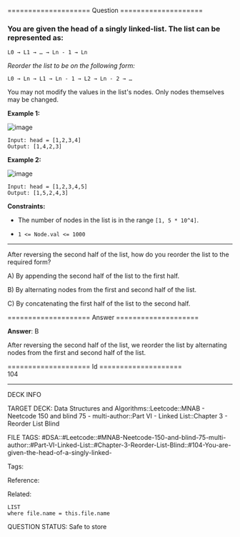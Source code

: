 ==================== Question ====================  

### You are given the head of a singly linked-list. The list can be represented as:

<!-- codeblock-start -->
<pre><code>L0 → L1 → … → Ln - 1 → Ln
</code></pre>
<!-- codeblock-end -->

_Reorder the list to be on the following form:_

<!-- codeblock-start -->
<pre><code>L0 → Ln → L1 → Ln - 1 → L2 → Ln - 2 → …
</code></pre>
<!-- codeblock-end -->

You may not modify the values in the list's nodes. Only nodes themselves may be changed.

**Example 1:**

![image](https://imagedelivery.net/CLfkmk9Wzy8_9HRyug4EVA/034d3a04-1ca6-4c81-8a7a-648658944600/public)

<!-- codeblock-start -->
<pre><code>Input: head = [1,2,3,4]
Output: [1,4,2,3]
</code></pre>
<!-- codeblock-end -->

**Example 2:**

![image](https://imagedelivery.net/CLfkmk9Wzy8_9HRyug4EVA/80f9be46-c7d9-43bb-b072-3bbfd7942500/public)

<!-- codeblock-start -->
<pre><code>Input: head = [1,2,3,4,5]
Output: [1,5,2,4,3]
</code></pre>
<!-- codeblock-end -->

**Constraints:**

- The number of nodes in the list is in the range `[1, 5 * 10^4]`.

- `1 <= Node.val <= 1000`

---

After reversing the second half of the list, how do you reorder the list to the required form?

A) By appending the second half of the list to the first half.

B) By alternating nodes from the first and second half of the list.

C) By concatenating the first half of the list to the second half.  

==================== Answer ====================  

**Answer**: B

After reversing the second half of the list, we reorder the list by alternating nodes from the first and second half of the list.

==================== Id ====================  
104

---

DECK INFO

TARGET DECK: Data Structures and Algorithms::Leetcode::MNAB - Neetcode 150 and blind 75 - multi-author::Part VI - Linked List::Chapter 3 - Reorder List Blind

FILE TAGS: #DSA::#Leetcode::#MNAB-Neetcode-150-and-blind-75-multi-author::#Part-VI-Linked-List::#Chapter-3-Reorder-List-Blind::#104-You-are-given-the-head-of-a-singly-linked-

Tags:

Reference:

Related:

```dataview
LIST
where file.name = this.file.name
```
QUESTION STATUS: Safe to store
